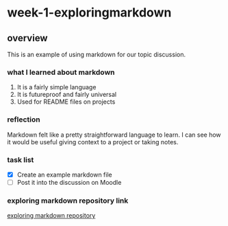 # week-1-exploringmarkdown

## overview

This is an example of using markdown for our topic discussion.

### what I learned about markdown

1. It is a fairly simple language
2. It is futureproof and fairly universal
3. Used for README files on projects

### reflection

Markdown felt like a pretty straightforward language to learn. I can see how it would be useful giving context to a project or taking notes.

### task list

- [x] Create an example markdown file
- [ ] Post it into the discussion on Moodle

### exploring markdown repository link
[exploring markdown repository](https://github.com/jessecube1234-beep/week-1-exploringmarkdown)

